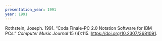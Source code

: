 ```yaml
---
presentation_year: 1991
year: 1991
---
```


Rothstein, Joseph. 1991. “Coda Finale-PC 2.0 Notation Software for IBM PCs.” <i>Computer Music Journal</i> 15 (4):115. <a href="https://doi.org/10.2307/3681091">https://doi.org/10.2307/3681091</a>.